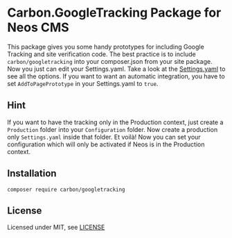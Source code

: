 Carbon.GoogleTracking Package for Neos CMS
==========================================

This package gives you some handy prototypes for including Google Tracking and site verification code. The best practice is to include `carbon/googletracking` into your composer.json from your site package. Now you just can edit your Settings.yaml. Take a look at the [Settings.yaml](Configuration/Settings.yaml) to see all the options. If you want to want an automatic integration, you have to set  `AddToPagePrototype` in your Settings.yaml to `true`.


Hint
----

If you want to have the tracking only in the Production context, just create a `Production` folder into your  `Configuration` folder. Now create a production only `Settings.yaml` inside that folder. Et voilà! Now you can set your configuration which will only be activated if Neos is in the Production context.


Installation
------------

```
composer require carbon/googletracking
```


License
-------

Licensed under MIT, see [LICENSE](LICENSE)
